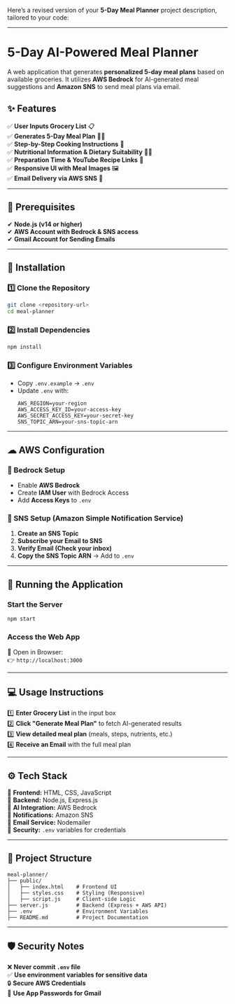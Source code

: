 Here’s a revised version of your **5-Day Meal Planner** project description, tailored to your code:  

---

# **5-Day AI-Powered Meal Planner**  

A web application that generates **personalized 5-day meal plans** based on available groceries. It utilizes **AWS Bedrock** for AI-generated meal suggestions and **Amazon SNS** to send meal plans via email.  

## **✨ Features**  
✅ **User Inputs Grocery List** 📋  
✅ **Generates 5-Day Meal Plan** 🥗🍲  
✅ **Step-by-Step Cooking Instructions** 🍳  
✅ **Nutritional Information & Dietary Suitability** 🏋️‍♂️  
✅ **Preparation Time & YouTube Recipe Links** 🎥  
✅ **Responsive UI with Meal Images** 🖼️  
✅ **Email Delivery via AWS SNS** 📩  

---

## **📌 Prerequisites**  
✔ **Node.js (v14 or higher)**  
✔ **AWS Account with Bedrock & SNS access**  
✔ **Gmail Account for Sending Emails**  

---

## **🚀 Installation**  

### **1️⃣ Clone the Repository**  
```sh
git clone <repository-url>
cd meal-planner
```

### **2️⃣ Install Dependencies**  
```sh
npm install
```

### **3️⃣ Configure Environment Variables**  
- Copy `.env.example` → `.env`  
- Update `.env` with:  
  ```env
  AWS_REGION=your-region
  AWS_ACCESS_KEY_ID=your-access-key
  AWS_SECRET_ACCESS_KEY=your-secret-key
  SNS_TOPIC_ARN=your-sns-topic-arn

---

## **☁ AWS Configuration**  

### **🔹 Bedrock Setup**  
- Enable **AWS Bedrock**  
- Create **IAM User** with Bedrock Access  
- Add **Access Keys** to `.env`  

### **🔹 SNS Setup (Amazon Simple Notification Service)**  
1. **Create an SNS Topic**  
2. **Subscribe your Email to SNS**  
3. **Verify Email (Check your inbox)**  
4. **Copy the SNS Topic ARN** → Add to `.env`  

---

## **🚀 Running the Application**  

### **Start the Server**  
```sh
npm start
```

### **Access the Web App**  
🔗 Open in Browser:  
👉 `http://localhost:3000`  

---

## **💻 Usage Instructions**  
1️⃣ **Enter Grocery List** in the input box  
2️⃣ **Click "Generate Meal Plan"** to fetch AI-generated results  
3️⃣ **View detailed meal plan** (meals, steps, nutrients, etc.)  
4️⃣ **Receive an Email** with the full meal plan  

---

## **⚙️ Tech Stack**  
🔹 **Frontend:** HTML, CSS, JavaScript  
🔹 **Backend:** Node.js, Express.js  
🔹 **AI Integration:** AWS Bedrock  
🔹 **Notifications:** Amazon SNS  
🔹 **Email Service:** Nodemailer  
🔹 **Security:** `.env` variables for credentials  

---

## **📂 Project Structure**  
```
meal-planner/
├── public/
│   ├── index.html    # Frontend UI
│   ├── styles.css    # Styling (Responsive)
│   ├── script.js     # Client-side Logic
├── server.js         # Backend (Express + AWS API)
├── .env              # Environment Variables
├── README.md         # Project Documentation
```

---

## **🛡️ Security Notes**  
❌ **Never commit `.env` file**  
✅ **Use environment variables for sensitive data**  
🔒 **Secure AWS Credentials**  
🔐 **Use App Passwords for Gmail**  
